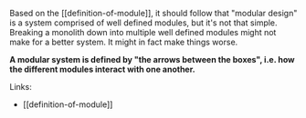 Based on the [[definition-of-module]], it should follow that "modular design" is a system comprised of well defined modules, but it's not that simple. Breaking a monolith down into multiple well defined modules might not make for a better system. It might in fact make things worse.

**A modular system is defined by "the arrows between the boxes", i.e. how the different modules interact with one another.**

Links:

- [[definition-of-module]]